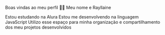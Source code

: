 
Boas vindas ao meu perfil 💙💙
Meu nome e Rayllaine

Estou estudando na Alura
Estou me desenvolvendo na linguagem JavaScript
Utilizo esse espaço para minha organização e compartilhamento dos meu projetos desenvolvidos

